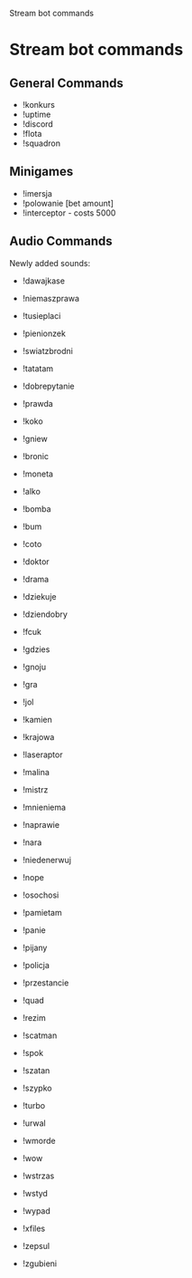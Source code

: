 Stream bot commands

# Stream bot commands

## General Commands
- !konkurs
- !uptime
- !discord
- !flota
- !squadron

## Minigames
- !imersja
- !polowanie [bet amount]
- !interceptor - costs 5000

## Audio Commands

Newly added sounds:
- !dawajkase
- !niemaszprawa
- !tusieplaci
- !pienionzek
- !swiatzbrodni
- !tatatam
- !dobrepytanie
- !prawda
- !koko
- !gniew
- !bronic
- !moneta


- !alko
- !bomba
- !bum
- !coto
- !doktor
- !drama
- !dziekuje
- !dziendobry
- !fcuk
- !gdzies
- !gnoju
- !gra
- !jol
- !kamien
- !krajowa
- !laseraptor
- !malina
- !mistrz
- !mnieniema
- !naprawie
- !nara
- !niedenerwuj
- !nope
- !osochosi
- !pamietam
- !panie
- !pijany
- !policja
- !przestancie
- !quad
- !rezim
- !scatman
- !spok
- !szatan
- !szypko
- !turbo
- !urwal
- !wmorde
- !wow
- !wstrzas
- !wstyd
- !wypad
- !xfiles
- !zepsul
- !zgubieni
